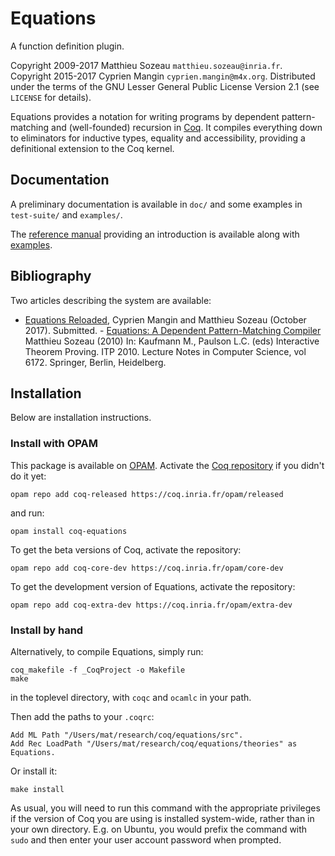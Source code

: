 # Equations

A function definition plugin.

Copyright 2009-2017 Matthieu Sozeau `matthieu.sozeau@inria.fr`.
Copyright 2015-2017 Cyprien Mangin `cyprien.mangin@m4x.org`.
Distributed under the terms of the GNU Lesser General Public
License Version 2.1 (see `LICENSE` for details).

Equations provides a notation for writing programs by dependent 
pattern-matching and (well-founded) recursion
in [Coq](http://coq.inria.fr). It compiles everything down to
eliminators for inductive types, equality and accessibility,
providing a definitional extension to the Coq kernel.

## Documentation
A preliminary documentation is available in `doc/` and
some examples in `test-suite/` and `examples/`.

The [reference manual](http://github.com/mattam82/Coq-Equations/tree/master/doc/equations.pdf)
providing an introduction is available along
with [examples](http://github.com/mattam82/Coq-Equations/tree/master/examples).

## Bibliography

Two articles describing the system are available:

- [Equations Reloaded](http://hal.inria.fr/), Cyprien Mangin and
  Matthieu Sozeau (October
  2017). Submitted.  -
  [Equations: A Dependent Pattern-Matching Compiler](https://link.springer.com/chapter/10.1007/978-3-642-14052-5_29) Matthieu
  Sozeau (2010) In: Kaufmann M., Paulson L.C. (eds) Interactive Theorem
  Proving. ITP 2010. Lecture Notes in Computer Science,
  vol 6172. Springer, Berlin, Heidelberg.
  
## Installation

Below are installation instructions.

### Install with OPAM
This package is available on [OPAM](http://opam.ocaml.org/).
Activate the [Coq repository](https://github.com/coq/opam-coq-archive)
if you didn't do it yet:

    opam repo add coq-released https://coq.inria.fr/opam/released

and run:

    opam install coq-equations

To get the beta versions of Coq, activate the repository:

    opam repo add coq-core-dev https://coq.inria.fr/opam/core-dev

To get the development version of Equations, activate the repository:

    opam repo add coq-extra-dev https://coq.inria.fr/opam/extra-dev

### Install by hand
Alternatively, to compile Equations, simply run:

    coq_makefile -f _CoqProject -o Makefile
    make

in the toplevel directory, with `coqc` and `ocamlc` in your path.

Then add the paths to your `.coqrc`:

    Add ML Path "/Users/mat/research/coq/equations/src".
    Add Rec LoadPath "/Users/mat/research/coq/equations/theories" as Equations.

Or install it:

    make install

As usual, you will need to run this command with the appropriate privileges
if the version of Coq you are using is installed system-wide, rather than
in your own directory. E.g. on Ubuntu, you would prefix the command with
`sudo` and then enter your user account password when prompted.
